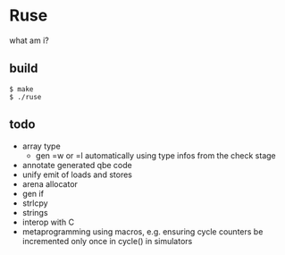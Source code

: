 # Ruse

what am i?

## build

```
$ make
$ ./ruse
```

## todo

* array type
  * gen =w or =l automatically using type infos from the check stage
* annotate generated qbe code
* unify emit of loads and stores
* arena allocator
* gen if
* strlcpy
* strings
* interop with C
* metaprogramming using macros, e.g. ensuring cycle counters be incremented
  only once in cycle() in simulators
